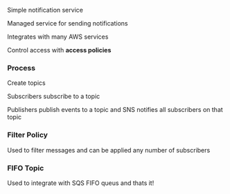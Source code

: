 
Simple notification service

Managed service for sending notifications

Integrates with many AWS services

Control access with **access policies**

### Process

Create topics

Subscribers subscribe to a topic

Publishers publish events to a topic and SNS notifies all subscribers on that topic


### Filter Policy

Used to filter messages and can be applied any number of subscribers


### FIFO Topic

Used to integrate with SQS FIFO queus and thats it!